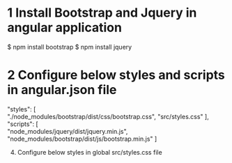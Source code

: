 # 1 Install Bootstrap and Jquery in angular application
$ npm install bootstrap
$ npm install jquery

# 2 Configure below styles and scripts in angular.json file

"styles": [  
    "./node_modules/bootstrap/dist/css/bootstrap.css",
    "src/styles.css"
],
"scripts": [               
    "node_modules/jquery/dist/jquery.min.js",
    "node_modules/bootstrap/dist/js/bootstrap.min.js"
]

4) Configure below styles in global src/styles.css file